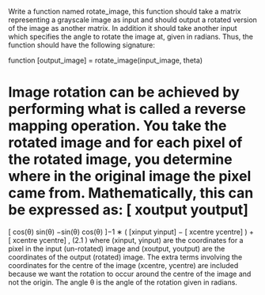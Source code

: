 Write a function named rotate_image, this function should take a matrix representing a grayscale image as input and should 
output a rotated version of the image as another matrix. In addition it should take another input which specifies the angle to 
rotate the image at, given in radians. Thus, the function should have the following signature:

function [output_image] = rotate_image(input_image, theta)

Image rotation can be achieved by performing what is called a reverse mapping operation. You take the rotated image and for 
each pixel of the rotated image, you determine where in the original image the pixel came from. Mathematically, this can be 
expressed as:
[
xoutput
youtput]
=
[
cos(θ) sin(θ)
−sin(θ) cos(θ)
]−1
∗
( [xinput
yinput]
−
[
xcentre
ycentre] ) +
[
xcentre
ycentre]
, (2.1 )
where (xinput, yinput) are the coordinates for a pixel in the input (un-rotated) image and (xoutput, youtput) are the 
coordinates of the output (rotated) image. The extra terms involving the coordinates for the centre of the image 
(xcentre, ycentre) are included because we want the rotation to occur around the centre of the image and not the origin. The 
angle θ is the angle of the rotation given in radians.
